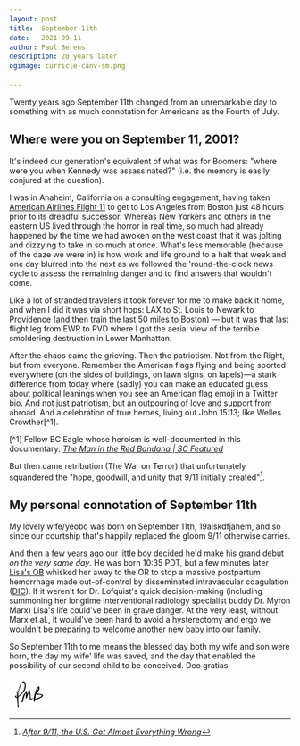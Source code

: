 ```yaml
---
layout: post
title:	September 11th
date:	2021-09-11
author:	Paul Berens
description: 20 years later
ogimage: curricle-canv-sm.png

---
```

Twenty years ago September 11th changed from an unremarkable day to something with as much connotation for Americans as the Fourth of July.

## Where were you on September 11, 2001?

It's indeed our generation's equivalent of what was for Boomers: "where were you when Kennedy was assassinated?" (i.e. the memory is easily conjured at the question).

I was in Anaheim, California on a consulting engagement, having taken [American Airlines Flight 11](https://en.wikipedia.org/wiki/American_Airlines_Flight_11) to get to Los Angeles from Boston just 48 hours prior to its dreadful successor. Whereas New Yorkers and others in the eastern US lived through the horror in real time, so much had already happened by the time we had awoken on the west coast that it was jolting and dizzying to take in so much at once. What's less memorable (because of the daze we were in) is how work and life ground to a halt that week and one day blurred into the next as we followed the 'round-the-clock news cycle to assess the remaining danger and to find answers that wouldn't come.

Like a lot of stranded travelers it took forever for me to make back it home, and when I did it was via short hops: LAX to St. Louis to Newark to Providence (and then train the last 50 miles to Boston) — but it was that last flight leg from EWR to PVD where I got the aerial view of the terrible smoldering destruction in Lower Manhattan.

After the chaos came the grieving. Then the patriotism. Not from the Right, but from everyone. Remember the American flags flying and being sported everywhere (on the sides of buildings, on lawn signs, on lapels)—a stark difference from today where (sadly) you can make an educated guess about political leanings when you see an American flag emoji in a Twitter bio. And not just patriotism, but an outpouring of love and support from abroad. And a celebration of true heroes, living out John 15:13; like Welles Crowther[^1].

[^1] Fellow BC Eagle whose heroism is well-documented in this documentary: *<a href="https://www.theatlantic.com/ideas/archive/2021/09/after-911-everything-wrong-war-terror/620008/" target="_blank">The Man in the Red Bandana | SC Featured</a>*

But then came retribution (The War on Terror) that unfortunately squandered the "hope, goodwill, and unity that 9/11 initially created"[^2].

[^2]: *<a href="https://www.theatlantic.com/ideas/archive/2021/09/after-911-everything-wrong-war-terror/620008/" target="_blank">After 9/11, the U.S. Got Almost Everything Wrong</a>*

## My personal connotation of September 11th

My lovely wife/yeobo was born on September 11th, 19alskdfjahem, and so since our courtship that's happily replaced the gloom 9/11 otherwise carries.

And then a few years ago our little boy decided he'd make his grand debut *on the very same day*. He was born 10:35 PDT, but a few minutes later [Lisa's OB](https://doctors.adventisthealth.org/provider/Frederica+S+Lofquist/1343074) whisked her away to the OR to stop a massive postpartum hemorrhage made out-of-control by disseminated intravascular coagulation ([DIC](https://en.wikipedia.org/wiki/Disseminated_intravascular_coagulation)). If it weren't for Dr. Lofquist's quick decision-making (including summoning her longtime interventional radiology specialist buddy Dr. Myron Marx) Lisa's life could've been in grave danger. At the very least, without Marx et al., it would've been hard to avoid a hysterectomy and ergo we wouldn't be preparing to welcome another new baby into our family.

So September 11th to me means the blessed day both my wife and son were born, the day my wife' life was saved, and the day that enabled the possibility of our second child to be conceived. Deo gratias.

![initials](/assets/images/initials.pmb.71.56.png)